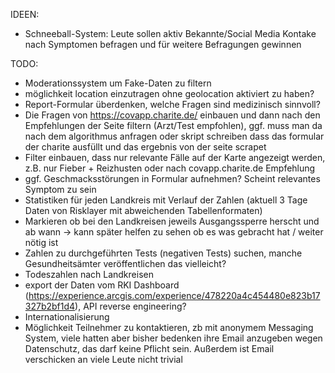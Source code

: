 IDEEN:

- Schneeball-System: Leute sollen aktiv Bekannte/Social Media Kontake nach Symptomen befragen und für weitere Befragungen gewinnen


TODO:
- Moderationssystem um Fake-Daten zu filtern
- möglichkeit location einzutragen ohne geolocation aktiviert zu haben?
- Report-Formular überdenken, welche Fragen sind medizinisch sinnvoll?
- Die Fragen von https://covapp.charite.de/ einbauen und dann nach den Empfehlungen der Seite filtern (Arzt/Test empfohlen), 
    ggf. muss man da nach dem algorithmus anfragen oder skript schreiben dass das formular der charite ausfüllt und das ergebnis von der seite scrapet
- Filter einbauen, dass nur relevante Fälle auf der Karte angezeigt werden, z.B. nur Fieber + Reizhusten oder nach covapp.charite.de Empfehlung
- ggf. Geschmacksstörungen in Formular aufnehmen? Scheint relevantes Symptom zu sein
- Statistiken für jeden Landkreis mit Verlauf der Zahlen (aktuell 3 Tage Daten von Risklayer mit abweichenden Tabellenformaten)
- Markieren ob bei den Landkreisen jeweils Ausgangssperre herscht und ab wann -> kann später helfen zu sehen ob es was gebracht hat / weiter nötig ist
- Zahlen zu durchgeführten Tests (negativen Tests) suchen, manche Gesundheitsämter veröffentlichen das vielleicht?
- Todeszahlen nach Landkreisen
- export der Daten vom RKI Dashboard (https://experience.arcgis.com/experience/478220a4c454480e823b17327b2bf1d4), API reverse engineering?
- Internationalisierung
- Möglichkeit Teilnehmer zu kontaktieren, zb mit anonymem Messaging System, viele hatten aber bisher bedenken ihre Email anzugeben wegen Datenschutz, das
    darf keine Pflicht sein. Außerdem ist Email verschicken an viele Leute nicht trivial